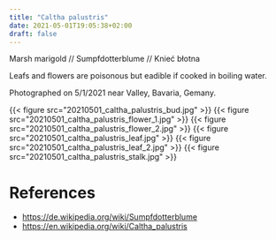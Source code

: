 ```yaml
---
title: "Caltha palustris"
date: 2021-05-01T19:05:38+02:00
draft: false
---
```


Marsh marigold // Sumpfdotterblume // Knieć błotna

Leafs and flowers are poisonous but eadible if cooked in boiling water.

Photographed on 5/1/2021 near Valley, Bavaria, Gemany.

{{< figure src="20210501_caltha_palustris_bud.jpg" >}}
{{< figure src="20210501_caltha_palustris_flower_1.jpg" >}}
{{< figure src="20210501_caltha_palustris_flower_2.jpg" >}}
{{< figure src="20210501_caltha_palustris_leaf.jpg" >}}
{{< figure src="20210501_caltha_palustris_leaf_2.jpg" >}}
{{< figure src="20210501_caltha_palustris_stalk.jpg" >}}

# References

* https://de.wikipedia.org/wiki/Sumpfdotterblume
* https://en.wikipedia.org/wiki/Caltha_palustris 



